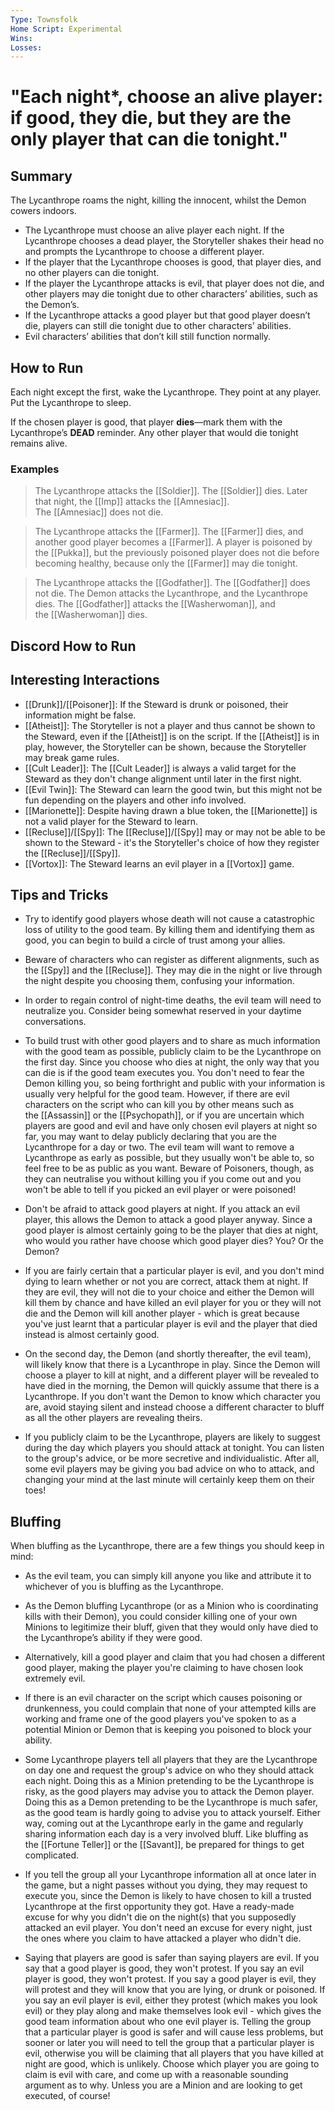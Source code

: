 ```yaml
---
Type: Townsfolk
Home Script: Experimental
Wins: 
Losses:
---
```

# "Each night*, choose an alive player: if good, they die, but they are the only player that can die tonight."

## Summary
The Lycanthrope roams the night, killing the innocent, whilst the Demon cowers indoors.

- The Lycanthrope must choose an alive player each night. If the Lycanthrope chooses a dead player, the Storyteller shakes their head no and prompts the Lycanthrope to choose a different player.
- If the player that the Lycanthrope chooses is good, that player dies, and no other players can die tonight.
- If the player the Lycanthrope attacks is evil, that player does not die, and other players may die tonight due to other characters’ abilities, such as the Demon’s.
- If the Lycanthrope attacks a good player but that good player doesn’t die, players can still die tonight due to other characters’ abilities.
- Evil characters’ abilities that don’t kill still function normally.
## How to Run
Each night except the first, wake the Lycanthrope. They point at any player. Put the Lycanthrope to sleep.

If the chosen player is good, that player **dies**—mark them with the Lycanthrope’s **DEAD** reminder. Any other player that would die tonight remains alive.
### Examples
>The Lycanthrope attacks the [[Soldier]]. The [[Soldier]] dies. Later that night, the [[Imp]] attacks the [[Amnesiac]]. The [[Amnesiac]] does not die.

>The Lycanthrope attacks the [[Farmer]]. The [[Farmer]] dies, and another good player becomes a [[Farmer]]. A player is poisoned by the [[Pukka]], but the previously poisoned player does not die before becoming healthy, because only the [[Farmer]] may die tonight.

>The Lycanthrope attacks the [[Godfather]]. The [[Godfather]] does not die. The Demon attacks the Lycanthrope, and the Lycanthrope dies. The [[Godfather]] attacks the [[Washerwoman]], and the [[Washerwoman]] dies.

## Discord How to Run


## Interesting Interactions
- [[Drunk]]/[[Poisoner]]: If the Steward is drunk or poisoned, their information might be false. 
- [[Atheist]]: The Storyteller is not a player and thus cannot be shown to the Steward, even if the [[Atheist]] is on the script. If the [[Atheist]] is in play, however, the Storyteller can be shown, because the Storyteller may break game rules. 
- [[Cult Leader]]: The [[Cult Leader]] is always a valid target for the Steward as they don't change alignment until later in the first night. 
- [[Evil Twin]]: The Steward can learn the good twin, but this might not be fun depending on the players and other info involved. 
- [[Marionette]]: Despite having drawn a blue token, the [[Marionette]] is not a valid player for the Steward to learn. 
- [[Recluse]]/[[Spy]]: The [[Recluse]]/[[Spy]] may or may not be able to be shown to the Steward - it's the Storyteller's choice of how they register the [[Recluse]]/[[Spy]]. 
- [[Vortox]]: The Steward learns an evil player in a [[Vortox]] game.

## Tips and Tricks
- Try to identify good players whose death will not cause a catastrophic loss of utility to the good team. By killing them and identifying them as good, you can begin to build a circle of trust among your allies.

- Beware of characters who can register as different alignments, such as the [[Spy]] and the [[Recluse]]. They may die in the night or live through the night despite you choosing them, confusing your information.

- In order to regain control of night-time deaths, the evil team will need to neutralize you. Consider being somewhat reserved in your daytime conversations.

- To build trust with other good players and to share as much information with the good team as possible, publicly claim to be the Lycanthrope on the first day. Since you choose who dies at night, the only way that you can die is if the good team executes you. You don't need to fear the Demon killing you, so being forthright and public with your information is usually very helpful for the good team. However, if there are evil characters on the script who can kill you by other means such as the [[Assassin]] or the [[Psychopath]], or if you are uncertain which players are good and evil and have only chosen evil players at night so far, you may want to delay publicly declaring that you are the Lycanthrope for a day or two. The evil team will want to remove a Lycanthrope as early as possible, but they usually won't be able to, so feel free to be as public as you want. Beware of Poisoners, though, as they can neutralise you without killing you if you come out and you won't be able to tell if you picked an evil player or were poisoned!

- Don't be afraid to attack good players at night. If you attack an evil player, this allows the Demon to attack a good player anyway. Since a good player is almost certainly going to be the player that dies at night, who would you rather have choose which good player dies? You? Or the Demon?

- If you are fairly certain that a particular player is evil, and you don't mind dying to learn whether or not you are correct, attack them at night. If they are evil, they will not die to your choice and either the Demon will kill them by chance and have killed an evil player for you or they will not die and the Demon will kill another player - which is great because you've just learnt that a particular player is evil and the player that died instead is almost certainly good.

- On the second day, the Demon (and shortly thereafter, the evil team), will likely know that there is a Lycanthrope in play. Since the Demon will choose a player to kill at night, and a different player will be revealed to have died in the morning, the Demon will quickly assume that there is a Lycanthrope. If you don't want the Demon to know which character you are, avoid staying silent and instead choose a different character to bluff as all the other players are revealing theirs.

- If you publicly claim to be the Lycanthrope, players are likely to suggest during the day which players you should attack at tonight. You can listen to the group's advice, or be more secretive and individualistic. After all, some evil players may be giving you bad advice on who to attack, and changing your mind at the last minute will certainly keep them on their toes!

## Bluffing
When bluffing as the Lycanthrope, there are a few things you should keep in mind:

- As the evil team, you can simply kill anyone you like and attribute it to whichever of you is bluffing as the Lycanthrope.

- As the Demon bluffing Lycanthrope (or as a Minion who is coordinating kills with their Demon), you could consider killing one of your own Minions to legitimize their bluff, given that they would only have died to the Lycanthrope’s ability if they were good.

- Alternatively, kill a good player and claim that you had chosen a different good player, making the player you're claiming to have chosen look extremely evil.

- If there is an evil character on the script which causes poisoning or drunkenness, you could complain that none of your attempted kills are working and frame one of the good players you've spoken to as a potential Minion or Demon that is keeping you poisoned to block your ability.

- Some Lycanthrope players tell all players that they are the Lycanthrope on day one and request the group's advice on who they should attack each night. Doing this as a Minion pretending to be the Lycanthrope is risky, as the good players may advise you to attack the Demon player. Doing this as a Demon pretending to be the Lycanthrope is much safer, as the good team is hardly going to advise you to attack yourself. Either way, coming out at the Lycanthrope early in the game and regularly sharing information each day is a very involved bluff. Like bluffing as the [[Fortune Teller]] or the [[Savant]], be prepared for things to get complicated.

- If you tell the group all your Lycanthrope information all at once later in the game, but a night passes without you dying, they may request to execute you, since the Demon is likely to have chosen to kill a trusted Lycanthrope at the first opportunity they got. Have a ready-made excuse for why you didn't die on the night(s) that you supposedly attacked an evil player. You don't need an excuse for every night, just the ones where you claim to have attacked a player who didn't die.

- Saying that players are good is safer than saying players are evil. If you say that a good player is good, they won't protest. If you say an evil player is good, they won't protest. If you say a good player is evil, they will protest and they will know that you are lying, or drunk or poisoned. If you say an evil player is evil, either they protest (which makes you look evil) or they play along and make themselves look evil - which gives the good team information about who one evil player is. Telling the group that a particular player is good is safer and will cause less problems, but sooner or later you will need to tell the group that a particular player is evil, otherwise you will be claiming that all players that you have killed at night are good, which is unlikely. Choose which player you are going to claim is evil with care, and come up with a reasonable sounding argument as to why. Unless you are a Minion and are looking to get executed, of course!
